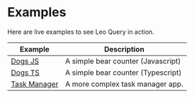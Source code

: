 # Examples

Here are live examples to see Leo Query in action.

| Example                                                                                           | Description                        |
|---------------------------------------------------------------------------------------------------|------------------------------------|
| [Dogs JS](https://codesandbox.io/p/sandbox/leo-query-dogs-demo-js-wmwlgt?file=%2Fsrc%2FApp.jsx) | A simple bear counter (Javascript) |
| [Dogs TS](https://codesandbox.io/p/sandbox/leo-query-dogs-demo-ts-7f2c34?file=%2Fsrc%2FApp.tsx) | A simple bear counter (Typescript) |
| [Task Manager](https://xsh8c4.csb.app/)                                                           | A more complex task manager app.   |